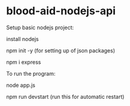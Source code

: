 # blood-aid-nodejs-api

<p>Setup basic nodejs project:</p>
    <p>install nodejs</p>
   <p> npm init -y (for setting up of json packages)</p>
   <p>npm i express</p>
    



<p>To run the program:</p>
   <p>node app.js </p> 
    <p>npm run devstart (run this for automatic restart)</p>
